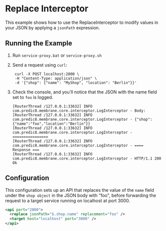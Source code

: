 # Replace Interceptor

This example shows how to use the ReplaceInterceptor to modify values in your JSON by applying a `jsonPath` expression.
## Running the Example

1. Run `service-proxy.bat` or `service-proxy.sh`
2. Send a request using `curl`:

   ```shell
    curl -X POST localhost:2000 \
    -H "Content-Type: application/json" \
    -d '{"shop": {"name": "MyShop", "location": "Berlin"}}'
    ```
3. Check the console, and you'll notice that the JSON with the name field set to `foo` is logged.
    ```
    [RouterThread /127.0.0.1:33632] INFO com.predic8.membrane.core.interceptor.LogInterceptor - Body:
    [RouterThread /127.0.0.1:33632] INFO com.predic8.membrane.core.interceptor.LogInterceptor - {"shop":{"name":"foo","location":"Berlin"}}
    [RouterThread /127.0.0.1:33632] INFO com.predic8.membrane.core.interceptor.LogInterceptor - ================
    [RouterThread /127.0.0.1:33632] INFO com.predic8.membrane.core.interceptor.LogInterceptor - ==== Response ===
    [RouterThread /127.0.0.1:33632] INFO com.predic8.membrane.core.interceptor.LogInterceptor - HTTP/1.1 200 Ok
    ```

## Configuration

This configuration sets up an API that replaces the value of the `name` field under the `shop object` in the JSON body with "foo", before forwarding the request to a target service running on localhost at port 3000.
```xml
<api port="2000">
  <replace jsonPath="$.shop.name" replacement="foo" />
  <target host="localhost" port="3000" />
</api>
```